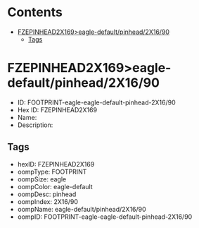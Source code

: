 



Contents
========

* [FZEPINHEAD2X169>eagle-default/pinhead/2X16/90](#fzepinhead2x169eagle-defaultpinhead2x1690)
	* [Tags](#tags)

# FZEPINHEAD2X169>eagle-default/pinhead/2X16/90

- ID: FOOTPRINT-eagle-eagle-default-pinhead-2X16/90
- Hex ID: FZEPINHEAD2X169
- Name: 
- Description: 

## Tags

- hexID: FZEPINHEAD2X169
- oompType: FOOTPRINT
- oompSize: eagle
- oompColor: eagle-default
- oompDesc: pinhead
- oompIndex: 2X16/90
- oompName: eagle-default/pinhead/2X16/90
- oompID: FOOTPRINT-eagle-eagle-default-pinhead-2X16/90

